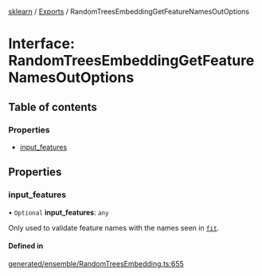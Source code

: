 [sklearn](../readme.md) / [Exports](../modules.md) / RandomTreesEmbeddingGetFeatureNamesOutOptions

# Interface: RandomTreesEmbeddingGetFeatureNamesOutOptions

## Table of contents

### Properties

- [input\_features](RandomTreesEmbeddingGetFeatureNamesOutOptions.md#input_features)

## Properties

### input\_features

• `Optional` **input\_features**: `any`

Only used to validate feature names with the names seen in [`fit`](#sklearn.ensemble.RandomTreesEmbedding.fit "sklearn.ensemble.RandomTreesEmbedding.fit").

#### Defined in

[generated/ensemble/RandomTreesEmbedding.ts:655](https://github.com/transitive-bullshit/scikit-learn-ts/blob/367336a/packages/sklearn/src/generated/ensemble/RandomTreesEmbedding.ts#L655)

